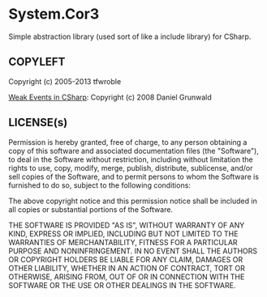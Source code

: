 # System.Cor3

Simple abstraction library (used sort of like a include library) for CSharp.


## COPYLEFT

Copyright (c) 2005-2013 tfwroble

[Weak Events in CSharp](http://www.codeproject.com/Articles/29922/Weak-Events-in-C): Copyright (c) 2008 Daniel Grunwald

## LICENSE(s)

Permission is hereby granted, free of charge, to any person
obtaining a copy of this software and associated documentation
files (the "Software"), to deal in the Software without
restriction, including without limitation the rights to use,
copy, modify, merge, publish, distribute, sublicense, and/or sell
copies of the Software, and to permit persons to whom the
Software is furnished to do so, subject to the following
conditions:

The above copyright notice and this permission notice shall be
included in all copies or substantial portions of the Software.

THE SOFTWARE IS PROVIDED "AS IS", WITHOUT WARRANTY OF ANY KIND,
EXPRESS OR IMPLIED, INCLUDING BUT NOT LIMITED TO THE WARRANTIES
OF MERCHANTABILITY, FITNESS FOR A PARTICULAR PURPOSE AND
NONINFRINGEMENT. IN NO EVENT SHALL THE AUTHORS OR COPYRIGHT
HOLDERS BE LIABLE FOR ANY CLAIM, DAMAGES OR OTHER LIABILITY,
WHETHER IN AN ACTION OF CONTRACT, TORT OR OTHERWISE, ARISING
FROM, OUT OF OR IN CONNECTION WITH THE SOFTWARE OR THE USE OR
OTHER DEALINGS IN THE SOFTWARE.

